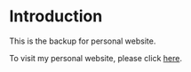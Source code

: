 # Introduction

This is the backup for personal website.

To visit my personal website, please click [here](http://weichangzhang.co).